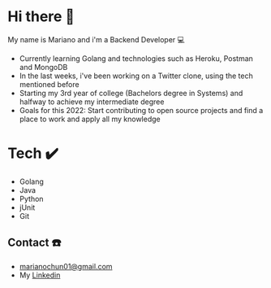 # Hi there 👋
My name is Mariano and i'm a Backend Developer 💻 
- Currently learning Golang and technologies such as Heroku, Postman and MongoDB
- In the last weeks, i've been working on a Twitter clone, using the tech mentioned before
- Starting my 3rd year of college (Bachelors degree in Systems) and halfway to achieve my intermediate degree
- Goals for this 2022: Start contributing to open source projects and find a place to work and apply all my knowledge
# Tech ✔️
- Golang
- Java
- Python
- jUnit
- Git
## Contact ☎️
- marianochun01@gmail.com
- My [Linkedin](https://www.linkedin.com/in/mariano-chun-775840206/)

<!--
**MarianoChun/MarianoChun** is a ✨ _special_ ✨ repository because its `README.md` (this file) appears on your GitHub profile.

Here are some ideas to get you started:

- 🔭 I’m currently working on ...
- 🌱 I’m currently learning ...
- 👯 I’m looking to collaborate on ...
- 🤔 I’m looking for help with ...
- 💬 Ask me about ...
- 📫 How to reach me: ...
- 😄 Pronouns: ...
- ⚡ Fun fact: ...
-->
